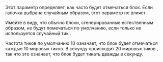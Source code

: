 Этот параметр определяет, как часто будет отмечаться блок. Если галочка выбрана случайным образом, этот параметр
не влияет.

Имейте в виду, что обычно блоки, сгенерированные естественным образом, не будут помечаться по умолчанию, если только не используется случайный тик
.

Частота тиков по умолчанию 10 означает, что блок будет отмечаться каждые 10 мировых тиков. В секунду происходит 20 мировых тиков
, так что это означает, что блок будет тикать дважды в секунду.